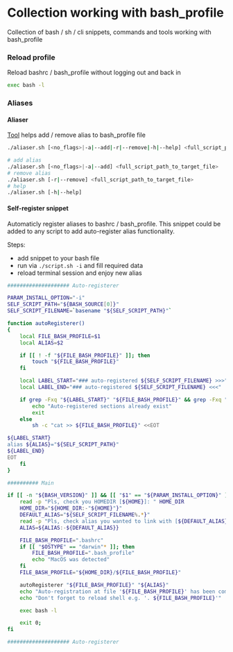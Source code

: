 # Collection working with bash_profile

Collection of bash / sh / cli snippets, commands and tools working with bash_profile



### Reload profile

Reload bashrc / bash_profile without logging out and back in

```bash
exec bash -l
```



### Aliases

#### Aliaser

[Tool](aliaser.sh) helps add / remove alias to bash_profile file

```bash
./aliaser.sh [<no_flags>|-a|--add|-r|--remove|-h|--help] <full_script_path_to_target_file>
```

```bash
# add alias
./aliaser.sh [<no_flags>|-a|--add] <full_script_path_to_target_file>
# remove alias
./aliaser.sh [-r|--remove] <full_script_path_to_target_file>
# help
./aliaser.sh [-h|--help]
```



#### Self-register snippet

Automaticly register aliases to bashrc / bash_profile.
This snippet could be added to any script to add auto-register alias functionality.

Steps:
- add snippet to your bash file
- run via `./script.sh -i` and fill required data
- reload terminal session and enjoy new alias

```bash
#################### Auto-registerer

PARAM_INSTALL_OPTION="-i"
SELF_SCRIPT_PATH="${BASH_SOURCE[0]}"
SELF_SCRIPT_FILENAME=`basename "${SELF_SCRIPT_PATH}"`

function autoRegisterer()
{
    local FILE_BASH_PROFILE=$1
    local ALIAS=$2

    if [[ ! -f "${FILE_BASH_PROFILE}" ]]; then
        touch "${FILE_BASH_PROFILE}"
    fi

    local LABEL_START="### auto-registered ${SELF_SCRIPT_FILENAME} >>>"
    local LABEL_END="### auto-registered ${SELF_SCRIPT_FILENAME} <<<"

    if grep -Fxq "${LABEL_START}" "${FILE_BASH_PROFILE}" && grep -Fxq "${LABEL_END}" "${FILE_BASH_PROFILE}"; then
        echo "Auto-registered sections already exist"
        exit
    else
        sh -c "cat >> ${FILE_BASH_PROFILE}" <<EOT

${LABEL_START}
alias ${ALIAS}="${SELF_SCRIPT_PATH}"
${LABEL_END}
EOT
    fi
}

########## Main

if [[ -n "${BASH_VERSION}" ]] && [[ "$1" == "${PARAM_INSTALL_OPTION}" ]]; then
    read -p "Pls, check you HOMEDIR [${HOME}]: " HOME_DIR
    HOME_DIR="${HOME_DIR:-"${HOME}"}"
    DEFAULT_ALIAS="${SELF_SCRIPT_FILENAME%.*}"
    read -p "Pls, check alias you wanted to link with [${DEFAULT_ALIAS}]: " ALIAS
    ALIAS=${ALIAS:-${DEFAULT_ALIAS}}

    FILE_BASH_PROFILE=".bashrc"
    if [[ "$OSTYPE" == "darwin"* ]]; then
        FILE_BASH_PROFILE=".bash_profile"
        echo "MacOS was detected"
    fi
    FILE_BASH_PROFILE="${HOME_DIR}/${FILE_BASH_PROFILE}"

    autoRegisterer "${FILE_BASH_PROFILE}" "${ALIAS}"
    echo "Auto-registration at file '${FILE_BASH_PROFILE}' has been completed!"
    echo "Don't forget to reload shell e.g. '. ${FILE_BASH_PROFILE}'"

    exec bash -l

    exit 0;
fi

#################### Auto-registerer

```
